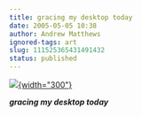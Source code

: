 ```yaml
---
title: gracing my desktop today
date: 2005-05-05 10:38
author: Andrew Matthews
ignored-tags: art
slug: 111525365431491432
status: published
---
```


[![](http://tn3-1.deviantart.com/300W/fs5.deviantart.com/i/2005/124/4/b/DiGiTAL_iSLANDS_OF_DREAMS_by_DiGiTALMAGiC.jpg){width="300"}](http://www.deviantart.com/view/17957401/)

***gracing my desktop today***
